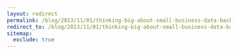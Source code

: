 ```yaml
---
layout: redirect
permalink: /blog/2013/11/01/thinking-big-about-small-business-data-backups
redirect_to: /blog/2013/11/01/thinking-big-about-small-business-data-backups/
sitemap:
  exclude: true
---
```

